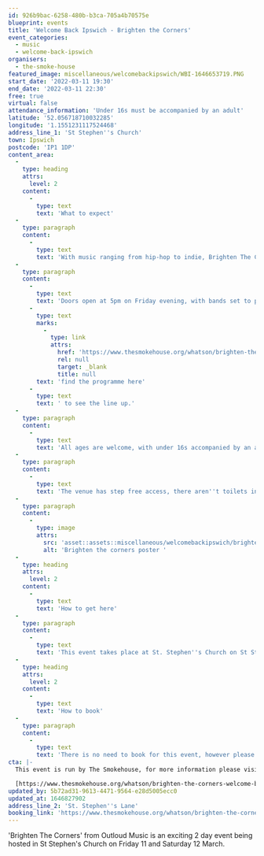 ```yaml
---
id: 926b9bac-6258-480b-b3ca-705a4b70575e
blueprint: events
title: 'Welcome Back Ipswich - Brighten the Corners'
event_categories:
  - music
  - welcome-back-ipswich
organisers:
  - the-smoke-house
featured_image: miscellaneous/welcomebackipswich/WBI-1646653719.PNG
start_date: '2022-03-11 19:30'
end_date: '2022-03-11 22:30'
free: true
virtual: false
attendance_information: 'Under 16s must be accompanied by an adult'
latitude: '52.056718710032285'
longitude: '1.1551231117524468'
address_line_1: 'St Stephen''s Church'
town: Ipswich
postcode: 'IP1 1DP'
content_area:
  -
    type: heading
    attrs:
      level: 2
    content:
      -
        type: text
        text: 'What to expect'
  -
    type: paragraph
    content:
      -
        type: text
        text: 'With music ranging from hip-hop to indie, Brighten The Corners is a FREE weekend festival from The Smokehouse Presents, as part of the Welcome Back Weekend supported by Ipswich Borough Council.'
  -
    type: paragraph
    content:
      -
        type: text
        text: 'Doors open at 5pm on Friday evening, with bands set to play between 7:30 and 10:30pm. Three bands will play on Friday evening, '
      -
        type: text
        marks:
          -
            type: link
            attrs:
              href: 'https://www.thesmokehouse.org/whatson/brighten-the-corners-welcome-back-weekend'
              rel: null
              target: _blank
              title: null
        text: 'find the programme here'
      -
        type: text
        text: ' to see the line up.'
  -
    type: paragraph
    content:
      -
        type: text
        text: 'All ages are welcome, with under 16s accompanied by an adult. Please be aware that there will be strong language during the day time, so the event may not be family friendly. '
  -
    type: paragraph
    content:
      -
        type: text
        text: 'The venue has step free access, there aren''t toilets inside but there will be port-a-loos outside the venue. There will also be a bar inside the venue.'
  -
    type: paragraph
    content:
      -
        type: image
        attrs:
          src: 'asset::assets::miscellaneous/welcomebackipswich/brighten-the-corners-square-1-1646668952.png'
          alt: 'Brighten the corners poster '
  -
    type: heading
    attrs:
      level: 2
    content:
      -
        type: text
        text: 'How to get here'
  -
    type: paragraph
    content:
      -
        type: text
        text: 'This event takes place at St. Stephen''s Church on St Stephens Lane, Ipswich IP1 1DP.'
  -
    type: heading
    attrs:
      level: 2
    content:
      -
        type: text
        text: 'How to book'
  -
    type: paragraph
    content:
      -
        type: text
        text: 'There is no need to book for this event, however please be aware there is limited capacity in the Church and entry is not guaranteed. Under 16s must be accompanied by an adult, please be aware there may be strong language throughout.'
cta: |-
  This event is run by The Smokehouse, for more information please visit the website below:

  [https://www.thesmokehouse.org/whatson/brighten-the-corners-welcome-back-weekend](https://www.thesmokehouse.org/whatson/brighten-the-corners-welcome-back-weekend)
updated_by: 5b72ad31-9613-4471-9564-e28d5005ecc0
updated_at: 1646827902
address_line_2: 'St. Stephen''s Lane'
booking_link: 'https://www.thesmokehouse.org/whatson/brighten-the-corners-welcome-back-weekend'
---
```

'Brighten The Corners' from Outloud Music is an exciting 2 day event being hosted in St Stephen's Church on Friday 11 and Saturday 12 March.